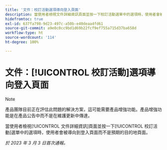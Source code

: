 ```yaml
---
title: '文件：校訂活動選項導向登入頁面'
description: 當使用者檢視文件詳細資訊頁面並按一下校訂活動選單中的選項時，使用者會被導向到登入頁面而不是預期的目的地頁面。
hidefromtoc: true
exl-id: 637fa798-9d23-497c-a50b-e40deaa4fd61
source-git-commit: a9e0c0cc9bd1d69b22fcf9ef755a715d37ba658d
workflow-type: ht
source-wordcount: '114'
ht-degree: 100%

---
```


# 文件：[!UICONTROL 校訂活動]選項導向登入頁面

<!--This article is on WF and WFP TOCs-->

>[!NOTE]
>
>產品團隊目前正在評估此問題的解決方案，這可能需要產品增強功能。產品增強功能是在產品公告中而不是在維護更新中傳達。

當使用者檢視[!UICONTROL 文件詳細資訊]頁面並按一下[!UICONTROL 校訂活動]選單中的選項時，使用者會被導向到登入頁面而不是預期的目的地頁面。

_於 2023 年 3 月 3 日首次通報。_
